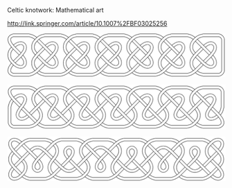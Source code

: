 Celtic knotwork: Mathematical art

http://link.springer.com/article/10.1007%2FBF03025256

![alt tag](https://raw.githubusercontent.com/azer89/CelticKnots/master/knot1.png)

![alt tag](https://raw.githubusercontent.com/azer89/CelticKnots/master/knot2.png)

![alt tag](https://raw.githubusercontent.com/azer89/CelticKnots/master/knot3.png)
